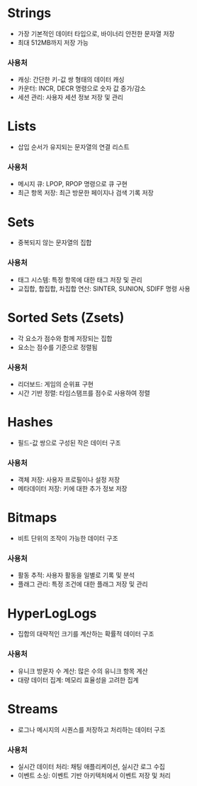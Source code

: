 # Strings
- 가장 기본적인 데이터 타입으로, 바이너리 안전한 문자열 저장
- 최대 512MB까지 저장 가능

### 사용처
- 캐싱: 간단한 키-값 쌍 형태의 데이터 캐싱
- 카운터: INCR, DECR 명령으로 숫자 값 증가/감소
- 세션 관리: 사용자 세션 정보 저장 및 관리


# Lists
- 삽입 순서가 유지되는 문자열의 연결 리스트

### 사용처
- 메시지 큐: LPOP, RPOP 명령으로 큐 구현
- 최근 항목 저장: 최근 방문한 페이지나 검색 기록 저장


# Sets
- 중복되지 않는 문자열의 집합

### 사용처
- 태그 시스템: 특정 항목에 대한 태그 저장 및 관리
- 교집합, 합집합, 차집합 연산: SINTER, SUNION, SDIFF 명령 사용


# Sorted Sets (Zsets)
- 각 요소가 점수와 함께 저장되는 집합
- 요소는 점수를 기준으로 정렬됨

### 사용처
- 리더보드: 게임의 순위표 구현
- 시간 기반 정렬: 타임스탬프를 점수로 사용하여 정렬


# Hashes
- 필드-값 쌍으로 구성된 작은 데이터 구조

### 사용처
- 객체 저장: 사용자 프로필이나 설정 저장
- 메타데이터 저장: 키에 대한 추가 정보 저장


# Bitmaps
- 비트 단위의 조작이 가능한 데이터 구조

### 사용처
- 활동 추적: 사용자 활동을 일별로 기록 및 분석
- 플래그 관리: 특정 조건에 대한 플래그 저장 및 관리


# HyperLogLogs
- 집합의 대략적인 크기를 계산하는 확률적 데이터 구조

### 사용처
- 유니크 방문자 수 계산: 많은 수의 유니크 항목 계산
- 대량 데이터 집계: 메모리 효율성을 고려한 집계


# Streams
- 로그나 메시지의 시퀀스를 저장하고 처리하는 데이터 구조

### 사용처
- 실시간 데이터 처리: 채팅 애플리케이션, 실시간 로그 수집
- 이벤트 소싱: 이벤트 기반 아키텍처에서 이벤트 저장 및 처리
